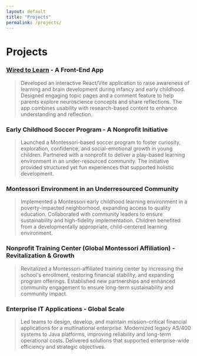 ```yaml
---
layout: default
title: "Projects"
permalink: /projects/
---
```


# Projects

### [Wired to Learn](https://lakshek.github.io/U1-final-project-shekhar-k/) - A Front-End App

> Developed an interactive React/Vite application to raise awareness of learning and brain development during infancy and early childhood. Designed engaging topic pages and a comment feature to help parents explore neuroscience concepts and share reflections. The app combines usability with research-based content to enhance understanding and reflection.

### Early Childhood Soccer Program - A Nonprofit Initiative

> Launched a Montessori-based soccer program to foster curiosity, exploration, confidence, and social-emotional growth in young children. Partnered with a nonprofit to deliver a play-based learning environment in an under-resourced community. The initiative provided structured yet fun experiences that supported holistic development.

### Montessori Environment in an Underresourced Community

> Implemented a Montessori early childhood learning environment in a poverty-impacted neighborhood, expanding access to quality education. Collaborated with community leaders to ensure sustainability and high-fidelity implementation. Children benefited from a developmentally appropriate, child-centered learning environment.

### Nonprofit Training Center (Global Montessori Affiliation) - Revitalization & Growth

> Revitalized a Montessori-affiliated training center by increasing the school's enrollment, restoring financial stability, and expanding program offerings. Established new partnerships and enhanced community engagement to ensure long-term sustainability and community impact.

### Enterprise IT Applications - Global Scale

> Led teams to design, develop, and maintain mission-critical financial applications for a multinational enterprise. Modernized legacy AS/400 systems to Java platforms, improving reliability and long-term operational costs. Delivered solutions that supported enterprise-wide efficiency and strategic objectives.
